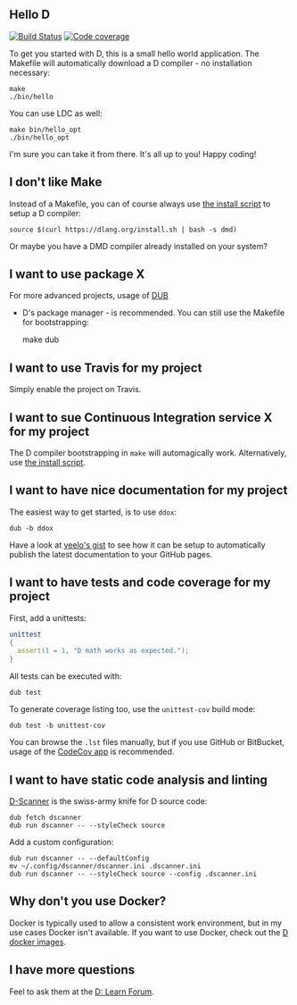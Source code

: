 Hello D
-------

[![Build Status](https://travis-ci.org/wilzbach/d-bootstrap.svg?branch=master)](https://travis-ci.org/wilzbach/d-bootstrap)
[![Code coverage](https://img.shields.io/codecov/c/github/wilzbach/d-bootstrap.svg?maxAge=86400)](https://codecov.io/gh/wilzbach/d-bootstrap)

To get you started with D, this is a small hello world application.
The Makefile will automatically download a D compiler - no installation necessary:

    make
    ./bin/hello

You can use LDC as well:

    make bin/hello_opt
    ./bin/hello_opt

I'm sure you can take it from there. It's all up to you!
Happy coding!


I don't like Make
-----------------

Instead of a Makefile, you can of course always use
[the install script](dlang.org/install.html) to setup a D compiler:

    source $(curl https://dlang.org/install.sh | bash -s dmd)

Or maybe you have a DMD compiler already installed on your system?

I want to use package X
-----------------------

For more advanced projects, usage of [DUB](https://code.dlang.org/getting_started)
- D's package manager - is recommended.
You can still use the Makefile for bootstrapping:

    make dub

I want to use Travis for my project
-----------------------------------

Simply enable the project on Travis.

I want to sue Continuous Integration service X for my project
-------------------------------------------------------------

The D compiler bootstrapping in `make` will automagically work.
Alternatively, use [the install script](dlang.org/install.html).

I want to have nice documentation for my project
------------------------------------------------

The easiest way to get started, is to use `ddox`:

    dub -b ddox

Have a look at [veelo's gist](https://gist.github.com/veelo/f7668510bad2e8c9212ab66104541fcc)
to see how it can be setup to automatically publish the latest documentation to
your GitHub pages.

I want to have tests and code coverage for my project
-----------------------------------------------------

First, add a unittests:

```d
unittest
{
  assert(1 = 1, "D math works as expected.");
}
```

All tests can be executed with:

    dub test

To generate coverage listing too, use the `unittest-cov` build mode:

    dub test -b unittest-cov

You can browse the `.lst` files manually, but if you use GitHub or BitBucket,
usage of the [CodeCov app](https://codecov.io/gh) is recommended.

I want to have static code analysis and linting
-----------------------------------------------

[D-Scanner](https://github.com/dlang-community/D-Scanner) is the swiss-army knife
for D source code:

    dub fetch dscanner
    dub run dscanner -- --styleCheck source

Add a custom configuration:

    dub run dscanner -- --defaultConfig
    mv ~/.config/dscanner/dscanner.ini .dscanner.ini
    dub run dscanner -- --styleCheck source --config .dscanner.ini

Why don't you use Docker?
-------------------------

Docker is typically used to allow a consistent work environment, but in my use cases Docker isn't available.
If you want to use Docker, check out the [D docker images](https://hub.docker.com/r/dlanguage/dmd/).

I have more questions
---------------------

Feel to ask them at the [D: Learn Forum](https://forum.dlang.org/group/learn).

